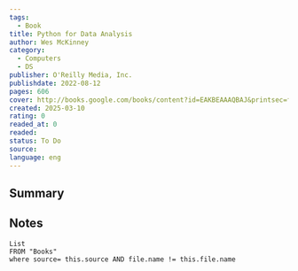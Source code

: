 ```yaml
---
tags:
  - Book
title: Python for Data Analysis
author: Wes McKinney
category:
  - Computers
  - DS
publisher: O'Reilly Media, Inc.
publishdate: 2022-08-12
pages: 606
cover: http://books.google.com/books/content?id=EAKBEAAAQBAJ&printsec=frontcover&img=1&zoom=1&edge=curl&source=gbs_api
created: 2025-03-10
rating: 0
readed_at: 0
readed: 
status: To Do
source: 
language: eng
---
```

## Summary


## Notes
```dataview
List 
FROM "Books"
where source= this.source AND file.name != this.file.name
```